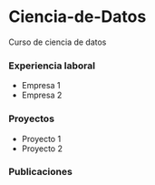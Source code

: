 # Ciencia-de-Datos
Curso de ciencia de datos

### Experiencia laboral
- Empresa 1
- Empresa 2

### Proyectos 
- Proyecto 1
- Proyecto 2

### Publicaciones

